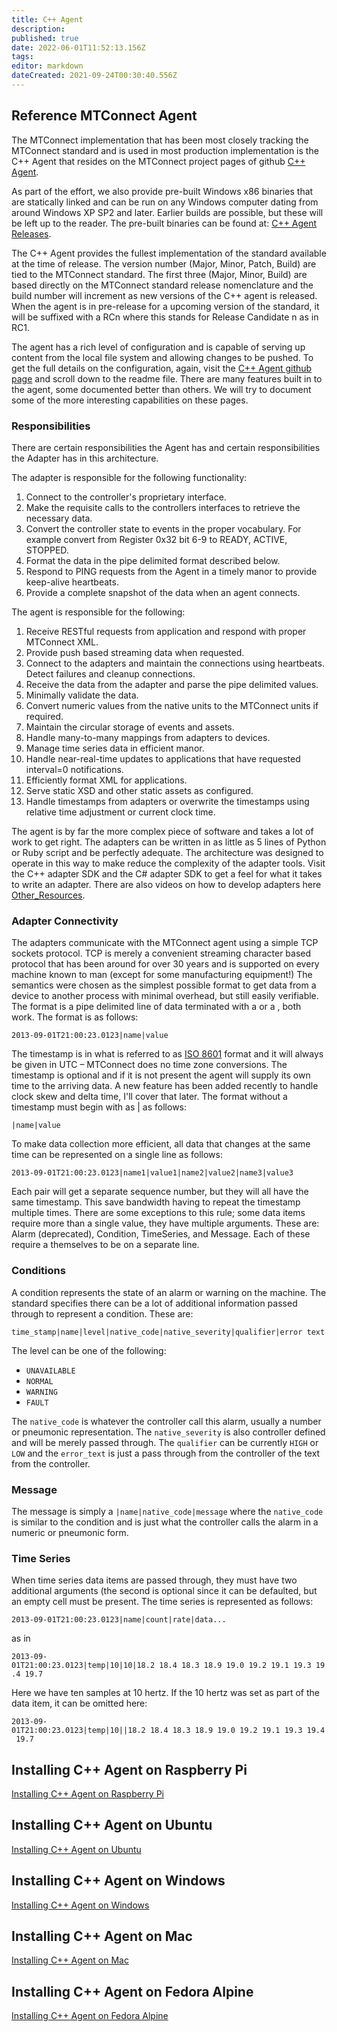 ```yaml
---
title: C++ Agent
description: 
published: true
date: 2022-06-01T11:52:13.156Z
tags: 
editor: markdown
dateCreated: 2021-09-24T00:30:40.556Z
---
```


## Reference MTConnect Agent

The MTConnect implementation that has been most closely tracking the MTConnect standard and is used in most production implementation is the C++ Agent that resides on the MTConnect project pages of github [C++ Agent](http://github.com/mtconnect/cppagent). 

As part of the effort, we also provide pre-built Windows x86 binaries that are statically linked and can be run on any Windows computer dating from around Windows XP SP2 and later. Earlier builds are possible, but these will be left up to the reader. The pre-built binaries can be found at: [C++ Agent
Releases](http://github.com/mtconnect/cppagent/releases).

The C++ Agent provides the fullest implementation of the standard available at the time of release. The version number (Major, Minor, Patch, Build) are tied to the MTConnect standard. The first three (Major, Minor, Build) are based directly on the MTConnect standard release nomenclature and the build number will increment as new versions of the C++ agent is released. When the agent is in pre-release for a upcoming version of the standard, it will be suffixed with a RCn where this stands for Release Candidate n as in RC1.

The agent has a rich level of configuration and is capable of serving up content from the local file system and allowing changes to be pushed. To get the full details on the configuration, again, visit the [C++ Agent github page](http://github.com/mtconnect/cppagent) and scroll down to the readme file. There are many features built in to the agent, some documented better than others. We will try to document some of the more interesting capabilities on these pages.

### Responsibilities

There are certain responsibilities the Agent has and certain responsibilities the Adapter has in this architecture. 

The adapter is responsible for the following functionality:

1.  Connect to the controller's proprietary interface.
2.  Make the requisite calls to the controllers interfaces to retrieve the necessary data.
3.  Convert the controller state to events in the proper vocabulary. For example convert from Register 0x32 bit 6-9 to READY, ACTIVE, STOPPED.
4.  Format the data in the pipe delimited format described below.
5.  Respond to PING requests from the Agent in a timely manor to provide keep-alive heartbeats.
6.  Provide a complete snapshot of the data when an agent connects.

The agent is responsible for the following:

1.  Receive RESTful requests from application and respond with proper MTConnect XML.
2.  Provide push based streaming data when requested.
3.  Connect to the adapters and maintain the connections using heartbeats. Detect failures and cleanup connections.
4.  Receive the data from the adapter and parse the pipe delimited values.
5.  Minimally validate the data.
6.  Convert numeric values from the native units to the MTConnect units if required.
7.  Maintain the circular storage of events and assets.
8.  Handle many-to-many mappings from adapters to devices.
9.  Manage time series data in efficient manor.
10. Handle near-real-time updates to applications that have requested interval=0 notifications.
11. Efficiently format XML for applications.
12. Serve static XSD and other static assets as configured.
13. Handle timestamps from adapters or overwrite the timestamps using relative time adjustment or current clock time.

The agent is by far the more complex piece of software and takes a lot of work to get right. The adapters can be written in as little as 5 lines of Python or Ruby script and be perfectly adequate. The architecture was designed to operate in this way to make reduce the complexity of the adapter tools. Visit the C++ adapter SDK and the C\# adapter SDK to get a feel for what it takes to write an adapter. There are also videos on how to develop adapters here [Other_Resources](/Other_Resources "wikilink").

### Adapter Connectivity

The adapters communicate with the MTConnect agent using a simple TCP sockets protocol. TCP is merely a convenient streaming character based protocol that has been around for over 30 years and is supported on every machine known to man (except for some manufacturing equipment\!) The semantics were chosen as the simplest possible format to get data from a device to another process with minimal overhead, but still easily verifiable. The format is a pipe delimited line of data terminated with a <LF> or a <CR><LF>, both work. The format is as follows:

`2013-09-01T21:00:23.0123|name|value`

The timestamp is in what is referred to as [ISO 8601](http://en.wikipedia.org/wiki/ISO_8601) format and it will always be given in UTC – MTConnect does no time zone conversions. The timestamp is optional and if it is not present the agent will supply its own time to the arriving data. A new feature has been added recently to handle clock skew and delta time, I'll cover that later. The format without a timestamp must begin with as | as follows:

`|name|value`

To make data collection more efficient, all data that changes at the same time can be represented on a single line as follows: 

`2013-09-01T21:00:23.0123|name1|value1|name2|value2|name3|value3`

Each pair will get a separate sequence number, but they will all have the same timestamp. This save bandwidth having to repeat the timestamp multiple times. There are some exceptions to this rule; some data items require more than a single value, they have multiple arguments. These are: Alarm (deprecated), Condition, TimeSeries, and Message. Each of these require a themselves to be on a separate line.

### Conditions

A condition represents the state of an alarm or warning on the machine. The standard specifies there can be a lot of additional information passed through to represent a condition. These are:

`time_stamp|name|level|native_code|native_severity|qualifier|error text`

The level can be one of the following:

  - `UNAVAILABLE`
  - `NORMAL`
  - `WARNING`
  - `FAULT`

The `native_code` is whatever the controller call this alarm, usually a number or pneumonic representation. The `native_severity` is also controller defined and will be merely passed through. The `qualifier` can be currently `HIGH` or `LOW` and the `error_text` is just a pass through from the controller of the text from the controller.

### Message

The message is simply a `|name|native_code|message` where the `native_code` is similar to the condition and is just what the controller calls the alarm in a numeric or pneumonic form.

### Time Series

When time series data items are passed through, they must have two additional arguments (the second is optional since it can be defaulted, but an empty cell must be present. The time series is represented as follows:

`2013-09-01T21:00:23.0123|name|count|rate|data...`

as in

`2013-09-01T21:00:23.0123|temp|10|10|18.2 18.4 18.3 18.9 19.0 19.2 19.1 19.3 19.4 19.7`

Here we have ten samples at 10 hertz. If the 10 hertz was set as part of the data item, it can be omitted here:

`2013-09-01T21:00:23.0123|temp|10||18.2 18.4 18.3 18.9 19.0 19.2 19.1 19.3 19.4 19.7`

## Installing C++ Agent on Raspberry Pi

[Installing C++ Agent on Raspberry Pi](/Installing_C++_Agent_on_Raspberry_Pi "wikilink")

## Installing C++ Agent on Ubuntu

[Installing C++ Agent on Ubuntu](/Installing_C++_Agent_on_Ubuntu "wikilink")

## Installing C++ Agent on Windows

[Installing C++ Agent on Windows](/Installing_C++_Agent_on_Windows "wikilink")
  
## Installing C++ Agent on Mac

[Installing C++ Agent on Mac](/Installing_C++_Agent_on_Mac "wikilink")
  
## Installing C++ Agent on Fedora Alpine

[Installing C++ Agent on Fedora Alpine](/Installing_C++_Agent_on_Fedora "wikilink")
